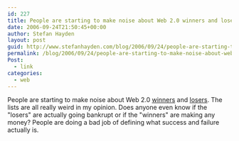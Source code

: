 ```yaml
---
id: 227
title: People are starting to make noise about Web 2.0 winners and losers
date: 2006-09-24T21:50:45+00:00
author: Stefan Hayden
layout: post
guid: http://www.stefanhayden.com/blog/2006/09/24/people-are-starting-to-make-noise-about-web-20-winners-and-losers/
permalink: /blog/2006/09/24/people-are-starting-to-make-noise-about-web-20-winners-and-losers/
Post:
  - link
categories:
  - web
---
```

<p>People are starting to make noise about Web 2.0 <a href="http://wisdump.com/web/top-10-web-20-losers/">winners</a> and <a href="http://www.wired.com/news/technology/0,71810-0.html">losers</a>. The lists are all really weird in my opinion. Does anyone even know if the "losers" are actually going bankrupt or if the "winners" are making any money? People are doing a bad job of defining what success and failure actually is.
</p>
